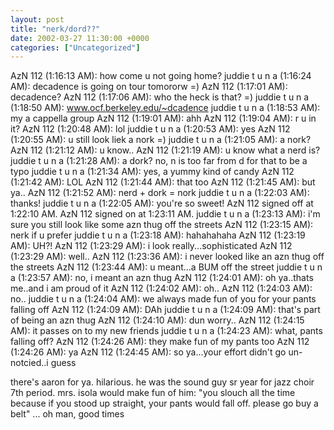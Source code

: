 ```yaml
---
layout: post
title: "nerk/dord??"
date: 2002-03-27 11:30:00 +0000
categories: ["Uncategorized"]
---
```


AzN 112 (1:16:13 AM): how come u not going home?
juddie t u n a (1:16:24 AM): decadence is going on tour tomororw =)
AzN 112 (1:17:01 AM): decadence?
AzN 112 (1:17:06 AM): who the heck is that? =)
juddie t u n a (1:18:50 AM): www.ocf.berkeley.edu/~dcadence
juddie t u n a (1:18:53 AM): my a cappella group
AzN 112 (1:19:01 AM): ahh
AzN 112 (1:19:04 AM): r u in it?
AzN 112 (1:20:48 AM): lol
juddie t u n a (1:20:53 AM): yes
AzN 112 (1:20:55 AM): u still look liek a nork =)
juddie t u n a (1:21:05 AM): a nork?
AzN 112 (1:21:12 AM): u know..
AzN 112 (1:21:19 AM): u know what a nerd is?
juddie t u n a (1:21:28 AM): a dork? no, n is too far from d for that to be a typo
juddie t u n a (1:21:34 AM): yes, a yummy kind of candy
AzN 112 (1:21:42 AM): LOL
AzN 112 (1:21:44 AM): that too
AzN 112 (1:21:45 AM): but ya..
AzN 112 (1:21:52 AM): nerd + dork = nork
juddie t u n a (1:22:03 AM): thanks!
juddie t u n a (1:22:05 AM): you're so sweet!
AzN 112 signed off at 1:22:10 AM. 
AzN 112 signed on at 1:23:11 AM. 
juddie t u n a (1:23:13 AM): i'm sure you still look like some azn thug off the streets 
AzN 112 (1:23:15 AM): nerk if u prefer
juddie t u n a (1:23:18 AM): hahahahaha
AzN 112 (1:23:19 AM): UH?!
AzN 112 (1:23:29 AM): i look really...sophisticated
AzN 112 (1:23:29 AM): well..
AzN 112 (1:23:36 AM): i never looked like an azn thug off the streets
AzN 112 (1:23:44 AM): u meant...a BUM off the street
juddie t u n a (1:23:57 AM): no, i meant an azn thug
AzN 112 (1:24:01 AM): oh ya..thats me..and i am proud of it
AzN 112 (1:24:02 AM): oh..
AzN 112 (1:24:03 AM): no..
juddie t u n a (1:24:04 AM): we always made fun of you for your pants falling off
AzN 112 (1:24:09 AM): DAh
juddie t u n a (1:24:09 AM): that's part of being an azn thug
AzN 112 (1:24:10 AM): dun worry..
AzN 112 (1:24:15 AM): it passes on to my new friends
juddie t u n a (1:24:23 AM): what, pants falling off?
AzN 112 (1:24:26 AM): they make fun of my pants too
AzN 112 (1:24:26 AM): ya
AzN 112 (1:24:45 AM): so ya...your effort didn't go un-notcied..i guess

there's aaron for ya. hilarious. he was the sound guy sr year for jazz choir 7th period. mrs. isola would make fun of him: "you slouch all the time because if you stood up straight, your pants would fall off. please go buy a belt" ... oh man, good times